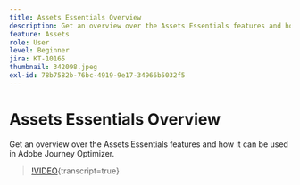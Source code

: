 ```yaml
---
title: Assets Essentials Overview
description: Get an overview over the Assets Essentials features and how it can be used in Adobe Journey Optimizer.
feature: Assets
role: User
level: Beginner
jira: KT-10165
thumbnail: 342098.jpeg
exl-id: 78b7582b-76bc-4919-9e17-34966b5032f5
---
```

# Assets Essentials Overview

Get an overview over the Assets Essentials features and how it can be used in Adobe Journey Optimizer.

>[!VIDEO](https://video.tv.adobe.com/v/342098?quality=12&learn=on){transcript=true}
